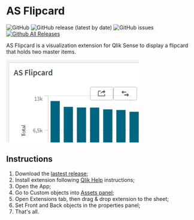 # AS Flipcard
![GitHub](https://img.shields.io/github/license/andressousa/as-qliksense-flipcard) ![GitHub release (latest by date)](https://img.shields.io/github/v/release/andressousa/as-qliksense-flipcard) ![GitHub issues](https://img.shields.io/github/issues/andressousa/as-qliksense-flipcard) [![Github All Releases](https://img.shields.io/github/downloads/andressousa/as-qliksense-flipcard/total.svg)]()

AS Flipcard is a visualization extension for Qlik Sense to display a flipcard that holds two master items.

![](https://raw.githubusercontent.com/andressousa/as-qliksense-flipcard/main/as-qliksense-flipcard/preview.png)

## Instructions

                
1. Download the [lastest release](https://github.com/andressousa/as-qliksense-flipcard/releases/latest);
2. Install extension following [Qlik Help](https://help.qlik.com/en-US/sense-developer/November2022/Subsystems/Extensions/Content/Sense_Extensions/Howtos/deploy-extensions.htm) instructions;
3. Open the App;
4. Go to Custom objects into [Assets panel](https://help.qlik.com/en-US/sense/November2022/Subsystems/Hub/Content/Sense_Hub/Assets/assets-panel.htm);
5. Open Extensions tab, then drag & drop extension to the sheet;
6. Set Front and Back objects in the properties panel;
7. That's all.
